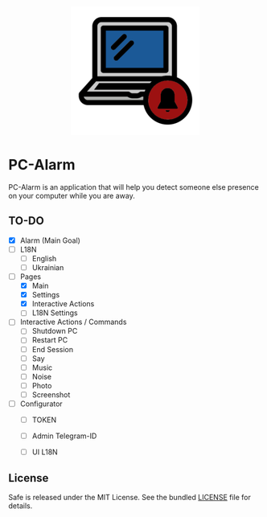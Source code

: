 <p align="center">
  <img src="https://github.com/CrazyProger1/PC-Alarm/blob/dev/resources/icons/alarm.png" alt="Alarm logo" width="256" height="256"/>
</p>

# PC-Alarm

PC-Alarm is an application that will help you detect someone else presence on your computer while you are away.

## TO-DO

- [x] Alarm (Main Goal)
- [ ] L18N
    - [ ] English
    - [ ] Ukrainian

- [ ] Pages
    - [x] Main
    - [x] Settings
    - [x] Interactive Actions
    - [ ] L18N Settings

- [ ] Interactive Actions / Commands
    - [ ] Shutdown PC
    - [ ] Restart PC
    - [ ] End Session
    - [ ] Say
    - [ ] Music
    - [ ] Noise
    - [ ] Photo
    - [ ] Screenshot

- [ ] Configurator
    - [ ] TOKEN
    - [ ] Admin Telegram-ID
    - [ ] UI L18N


## License

Safe is released under the MIT License. See the bundled [LICENSE](LICENSE) file for details.
